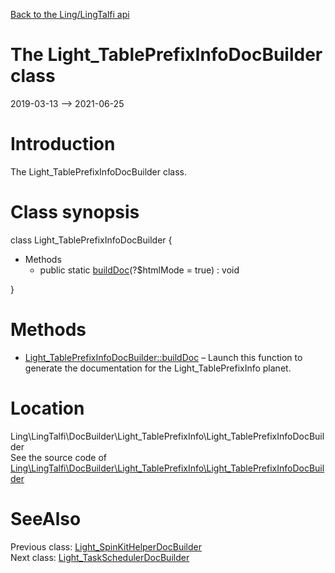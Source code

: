 [Back to the Ling/LingTalfi api](https://github.com/lingtalfi/LingTalfi/blob/master/doc/api/Ling/LingTalfi.md)



The Light_TablePrefixInfoDocBuilder class
================
2019-03-13 --> 2021-06-25






Introduction
============

The Light_TablePrefixInfoDocBuilder class.



Class synopsis
==============


class <span class="pl-k">Light_TablePrefixInfoDocBuilder</span>  {

- Methods
    - public static [buildDoc](https://github.com/lingtalfi/LingTalfi/blob/master/doc/api/Ling/LingTalfi/DocBuilder/Light_TablePrefixInfo/Light_TablePrefixInfoDocBuilder/buildDoc.md)(?$htmlMode = true) : void

}






Methods
==============

- [Light_TablePrefixInfoDocBuilder::buildDoc](https://github.com/lingtalfi/LingTalfi/blob/master/doc/api/Ling/LingTalfi/DocBuilder/Light_TablePrefixInfo/Light_TablePrefixInfoDocBuilder/buildDoc.md) &ndash; Launch this function to generate the documentation for the Light_TablePrefixInfo planet.





Location
=============
Ling\LingTalfi\DocBuilder\Light_TablePrefixInfo\Light_TablePrefixInfoDocBuilder<br>
See the source code of [Ling\LingTalfi\DocBuilder\Light_TablePrefixInfo\Light_TablePrefixInfoDocBuilder](https://github.com/lingtalfi/LingTalfi/blob/master/DocBuilder/Light_TablePrefixInfo/Light_TablePrefixInfoDocBuilder.php)



SeeAlso
==============
Previous class: [Light_SpinKitHelperDocBuilder](https://github.com/lingtalfi/LingTalfi/blob/master/doc/api/Ling/LingTalfi/DocBuilder/Light_SpinKitHelper/Light_SpinKitHelperDocBuilder.md)<br>Next class: [Light_TaskSchedulerDocBuilder](https://github.com/lingtalfi/LingTalfi/blob/master/doc/api/Ling/LingTalfi/DocBuilder/Light_TaskScheduler/Light_TaskSchedulerDocBuilder.md)<br>

